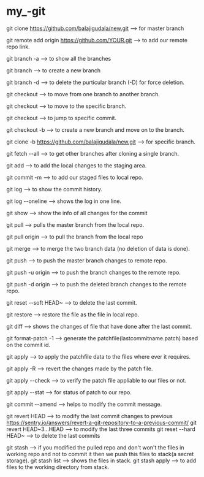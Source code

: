 # my_-git

git clone https://github.com/balajigudala/new.git                           --> for master branch 

git remote add origin https://github.com/YOUR.git                           --> to add our remote repo link.

git branch -a                                                               --> to show all the branches

git branch <name>                                                           --> to create a new branch

git branch -d <name>                                                        --> to delete the purticular branch (-D) for force deletion.

git checkout                                                                --> to move from one branch to another branch. 

git checkout <branchname>                                                   --> to move to the specific branch.

git checkout <commitid>                                                     --> to jump to specific commit.

git checkout -b <branchname>                                                --> to create a new branch and move on to the branch.

git clone -b <branch name> https://github.com/balajigudala/new.git          --> for specific branch.

git fetch --all                                                             --> to get other branches after cloning a single branch.

git add <files>                                                             --> to add the local changes to the staging area.

git commit -m <commit message>                                              --> to add our staged files to local repo.

git log                                                                     --> to show the commit history.

git log --oneline                                                           --> shows the log in one line.

git show <commit id>                                                        --> show the info of all changes for the commit

git pull                                                                    --> pulls the master branch from the local repo.

git pull origin <branch name>                                               --> to pull the branch from the local repo

git merge <brnh1> <brnh2>                                                   --> to merge the two branch data (no deletion of data is done).

git push                                                                    --> to push the master branch changes to remote repo.

git push -u origin <branchname>                                             --> to push the branch changes to the remote repo.

git push -d origin <branchname>                                             --> to push the deleted branch changes to the remote repo.

git reset --soft HEAD~                                                      --> to delete the last commit.

git restore <filename>                                                      --> restore the file as the file in local repo.

git diff <filename>                                                         --> shows the changes of file that have done after the last commit.

git format-patch -1 <commit-id>                                             --> generate the patchfile(lastcommitname.patch) based on the commit id.

git apply <patch file name>                                                 --> to apply the patchfile data to the files where ever it requires.

git apply -R <patch file name>                                              --> revert the changes made by the patch file.

git apply --check <patch file name>                                         --> to verify the patch file appliable to our files or not.

git apply --stat <patch file name>                                          --> for status of patch to our repo.

git commit --amend                                                          --> helps to modify the commit message.

git revert HEAD                                                             --> to modify the last commit changes to previous 
                                                                                https://sentry.io/answers/revert-a-git-repository-to-a-previous-commit/
                                                                                git revert HEAD~3...HEAD --> to modify the last three commits
git reset --hard HEAD~                                                      --> to delete the last commits 

git stash                                                                   --> if you modified the pulled repo and don't won't the files in working repo and not to commit it
                                                                                then we push this files to stack(a secret storage).
                                                                                git stash list --> shows the files in stack.
                                                                                git stash apply --> to add files to the working directory from stack.
